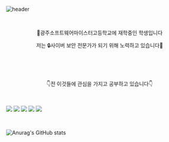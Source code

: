 ![header](https://capsule-render.vercel.app/api?type=slice&color=gradient&text=%20JuhongPark%20%20&height=225&fontSize=125)

<br>

<p align="center"> 🏤광주소프트웨어마이스터고등학교에 재학중인 학생입니다 </p>
<p align ="center"> 저는 🔒사이버 보안 전문가가 되기 위해 노력하고 있습니다🙂 </p>

<br>

<br>

<br>

<p align = "center">👇전 이것들에 관심을 가지고 공부하고 있습니다👇</p>

<br>

<img src="https://img.shields.io/badge/C-A8B9CC?style=flat-square&logo=C&logoColor=white"/> </a>
<img src="https://img.shields.io/badge/JAVA-007396?style=flat-square&logo=Java&logoColor=white"/> </a> 
<img src="https://img.shields.io/badge/Linux-FCC624?style=flat-square&logo=Linux&logoColor=white"/> </a>
<img src="https://img.shields.io/badge/Ubuntu-E95420?style=flat-square&logo=Ubuntu&logoColor=white"/> </a>
<img src="https://img.shields.io/badge/HTML5-E34F6?style=flat-square&logo=HTML5&logoColor=white"/> </a>

<br>

![Anurag's GitHub stats](https://github-readme-stats.vercel.app/api?username=JuuuHong&&show_icons=true&theme=dark)

